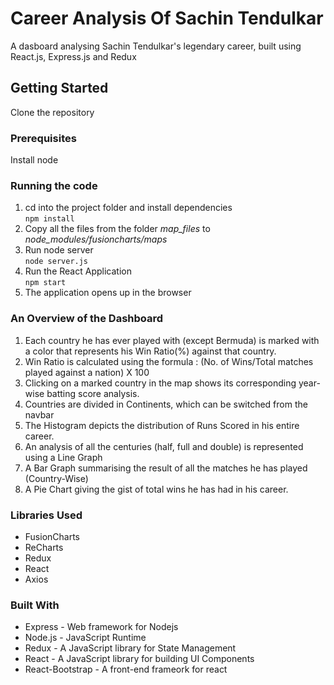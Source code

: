 # Career Analysis Of Sachin Tendulkar
A dasboard analysing Sachin Tendulkar's legendary career, built using React.js, Express.js and Redux
## Getting Started
Clone the repository
### Prerequisites
Install node
### Running the code
1. cd into the project folder and install dependencies\
```npm install```
2. Copy all the files from the folder *map_files* to *node_modules/fusioncharts/maps*
3. Run node server\
```node server.js```
4. Run the React Application\
```npm start```
5. The application opens up in the browser
### An Overview of the Dashboard
1. Each country he has ever played with (except Bermuda) is marked with a color that represents his Win Ratio(%) against that country.
2. Win Ratio is calculated using the formula : (No. of Wins/Total matches played against a nation) X 100  
3. Clicking on a marked country in the map shows its corresponding year-wise batting score analysis.
4. Countries are divided in Continents, which can be switched from the navbar
5. The Histogram depicts the distribution of Runs Scored in his entire career.
6. An analysis of all the centuries (half, full and double) is represented using a Line Graph
7. A Bar Graph summarising the result of all the matches he has played (Country-Wise)
8. A Pie Chart giving the gist of total wins he has had in his career.
### Libraries Used
- FusionCharts
- ReCharts
- Redux
- React
- Axios
### Built With
- Express - Web framework for Nodejs
- Node.js - JavaScript Runtime
- Redux - A JavaScript library for State Management
- React - A JavaScript library for building UI Components
- React-Bootstrap - A front-end frameork for react


